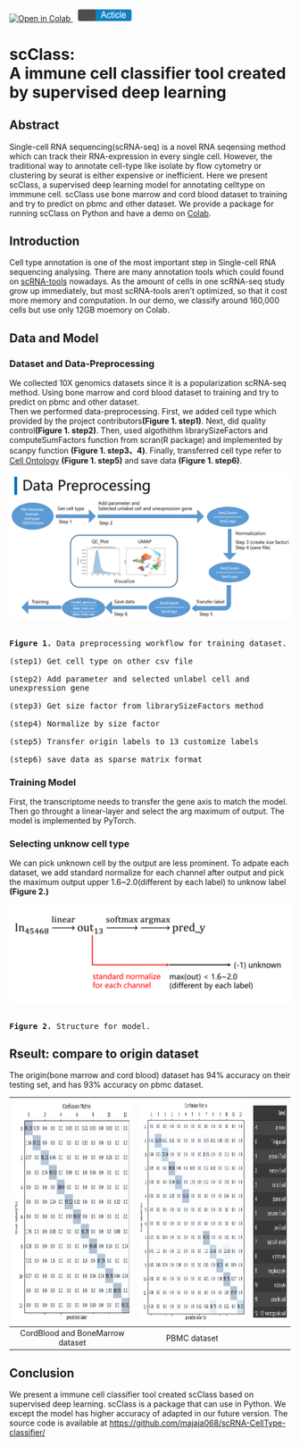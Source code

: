<a href="https://colab.research.google.com/github/majaja068/scRNA-CellType-classifier/blob/main/scClass_demo.ipynb">
  <img src="https://colab.research.google.com/assets/colab-badge.svg" alt="Open in Colab" title="Open in Google Colaboratory">
</a>&nbsp;
<a href="article.md">
  <img src="pic/article_logo.png" height="21.5">
</a>

# scClass: <br>A immune cell classifier tool created by supervised deep learning

## Abstract
Single-cell RNA sequencing(scRNA-seq) is a novel RNA seqensing method which can track their RNA-expression in every single cell. 
However, the traditional way to annotate cell-type like isolate by flow cytometry or clustering by seurat is either expensive or inefficient.
Here we present scClass, a supervised deep learning model for annotating celltype on immmune cell.
scClass use bone marrow and cord blood dataset to training and try to predict on pbmc and other dataset.
We provide a package for running scClass on Python and have a demo on [Colab](https://colab.research.google.com/github/majaja068/scRNA-CellType-classifier/blob/main/scClass_demo.ipynb).

## Introduction
Cell type annotation is one of the most important step in Single-cell RNA sequencing analysing.
There are many annotation tools which could found on  [scRNA-tools](https://www.scrna-tools.org/tools) nowadays.
As the amount of cells in one scRNA-seq study grow up immediately,
but most scRNA-tools aren't optimized, so that it cost more memory and computation.
In our demo, we classify around 160,000 cells but use only 12GB moemory on Colab.

## Data and Model

### Dataset and Data-Preprocessing
We collected 10X genomics datasets since it is a popularization scRNA-seq method.
Using bone marrow and cord blood dataset to training and try to predict on pbmc and other dataset.<br>
Then we performed data-preprocessing.
First, we added cell type which provided by the project contributors<b>(Figure 1. step1)</b>.
Next, did quality control<b>(Figure 1. step2)</b>.
Then, used algothithm librarySizeFactors and computeSumFactors function from scran(R package) and implemented by scanpy function <b>(Figure 1. step3、4)</b>.
Finally, transferred cell type refer to [Cell Ontology](https://www.ebi.ac.uk/ols/ontologies/cl) <b>(Figure 1. step5)</b> and save data <b>(Figure 1. step6)</b>.
<div align="center">
  <kbd>
    <img src="pic/data_preprocessing.png" width="560"><br>
    <p align="left"><br>
      <b>Figure 1.</b>
      Data preprocessing workflow for training dataset.<br><br>
      (step1) Get cell type on other csv file<br><br>
      (step2) Add parameter and selected unlabel cell and unexpression gene<br><br>
      (step3) Get size factor from librarySizeFactors method<br><br>
      (step4) Normalize by size factor<br><br>
      (step5) Transfer origin labels to 13 customize labels<br><br>
      (step6) save data as sparse matrix format
    </p>
  </kbd>
</div>  

### Training Model
First, the transcriptome needs to transfer the gene axis to match the model.
Then go throught a linear-layer and select the arg maximum of output.
The model is implemented by PyTorch. 

### Selecting unknow cell type
We can pick unknown cell by the output are less prominent. 
To adpate each dataset,  we add standard normalize for each channel after output and pick the maximum output upper 1.6~2.0(different by each label) to unknow label <b>(Figure 2.)</b>
<div align="center">
  <kbd>
    <img src="pic/model.png" width="560"><br>
    <p align="left"><br>
      <b>Figure 2.</b>
      Structure for model.
    </p>
  </kbd>
</div> 

## Rseult: compare to origin dataset

The origin(bone marrow and cord blood) dataset has 94% accuracy on their testing set, and  has 93% accuracy on pbmc dataset.

<div align="center">
  
| <img src="pic/cb_bm_confusion.png" width="400" height="400">| <img src="pic/pbmc_confusion.png" width="400" height="400">| <img src="pic/label2index.png" width="150" height="380">|
|:-:|:-:|:-:|
| CordBlood and BoneMarrow dataset | PBMC dataset | |
  
</div>

## Conclusion
We present a immune cell classifier tool created scClass based on supervised deep learning.
scClass is a package that can use in Python.
We except the model has higher accuracy of adapted in our future version.
The source code is available at https://github.com/majaja068/scRNA-CellType-classifier/
